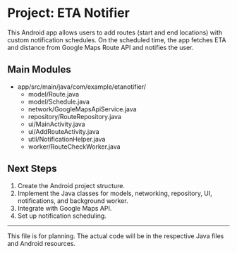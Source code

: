 # Project: ETA Notifier

This Android app allows users to add routes (start and end locations) with custom notification schedules. On the scheduled time, the app fetches ETA and distance from Google Maps Route API and notifies the user.

## Main Modules
- app/src/main/java/com/example/etanotifier/
  - model/Route.java
  - model/Schedule.java
  - network/GoogleMapsApiService.java
  - repository/RouteRepository.java
  - ui/MainActivity.java
  - ui/AddRouteActivity.java
  - util/NotificationHelper.java
  - worker/RouteCheckWorker.java

## Next Steps
1. Create the Android project structure.
2. Implement the Java classes for models, networking, repository, UI, notifications, and background worker.
3. Integrate with Google Maps API.
4. Set up notification scheduling.

---

This file is for planning. The actual code will be in the respective Java files and Android resources.
